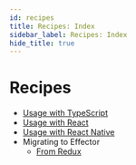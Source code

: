```yaml
---
id: recipes
title: Recipes: Index
sidebar_label: Recipes: Index
hide_title: true
---
```


# Recipes

- [Usage with TypeScript](usage-with-typescript.md)
- [Usage with React](react/example.md)
- [Usage with React Native](react-native/example.md)
- Migrating to Effector
  - [From Redux](migrating-to-effector/from-redux.md)

